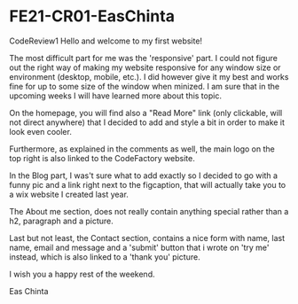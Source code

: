 # FE21-CR01-EasChinta
CodeReview1
Hello and welcome to my first website!

The most difficult part for me was the 'responsive' part. I could not figure out the right way of making my website responsive for any window size or environment (desktop, mobile, etc.). I did however give it my best and works fine for up to some size of the window when minized. I am sure that in the upcoming weeks I will have learned more about this topic. 

On the homepage, you will find also a "Read More" link (only clickable, will not direct anywhere) that I decided to add and style a bit in order to make it look even cooler.

Furthermore, as explained in the comments as well, the main logo on the top right is also linked to the CodeFactory website.

In the Blog part, I was't sure what to add exactly so I decided to go with a funny pic and a link right next to the figcaption, that will actually take you to a wix website I created last year. 

The About me section, does not really contain anything special rather than a h2, paragraph and a picture. 

Last but not least, the Contact section, contains a nice form with name, last name, email and message and a 'submit' button that i wrote on 'try me' instead, which is also linked to a 'thank you' picture. 

I wish you a happy rest of the weekend.

Eas Chinta


